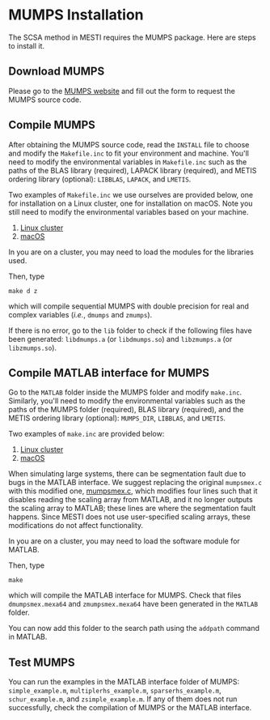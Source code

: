 # MUMPS Installation

The SCSA method in MESTI requires the MUMPS package. Here are steps to install it.

## Download MUMPS
Please go to the [MUMPS website](http://mumps.enseeiht.fr/index.php?page=dwnld) and fill out the form to request the MUMPS source code.

## Compile MUMPS
After obtaining the MUMPS source code, read the <code>INSTALL</code> file to choose and modify the <code>Makefile.inc</code> to fit your environment and machine. You'll need to modify the environmental variables in <code>Makefile.inc</code> such as the paths of the BLAS library (required), LAPACK library (required), and METIS ordering library (optional): <code>LIBBLAS</code>, <code>LAPACK</code>, and <code>LMETIS</code>.

Two examples of <code>Makefile.inc</code> we use ourselves are provided below, one for installation on a Linux cluster, one for installation on macOS. Note you still need to modify the environmental variables based on your machine.

1. [Linux cluster](./linux/Makefile.inc)
2. [macOS](./macOS/Makefile.inc)

In you are on a cluster, you may need to load the modules for the libraries used.

Then, type

```
make d z
```

which will compile sequential MUMPS with double precision for real and complex variables (*i.e.*, <code>dmumps</code> and <code>zmumps</code>). 

If there is no error, go to the <code>lib</code> folder to check if the following files have been generated: <code>libdmumps.a</code> (or <code>libdmumps.so</code>) and <code>libzmumps.a</code> (or <code>libzmumps.so</code>).

## Compile MATLAB interface for MUMPS

Go to the <code>MATLAB</code> folder inside the MUMPS folder and modify <code>make.inc</code>.  Similarly, you'll need to modify the environmental variables such as the paths of the MUMPS folder (required), BLAS library (required), and the METIS ordering library (optional): <code>MUMPS_DIR</code>, <code>LIBBLAS</code>, and <code>LMETIS</code>.

Two examples of <code>make.inc</code> are provided below:
1. [Linux cluster](./linux/make.inc)
2. [macOS](./macOS/make.inc)

When simulating large systems, there can be segmentation fault due to bugs in the MATLAB interface. We suggest replacing the original <code>mumpsmex.c</code> with this modified one, [mumpsmex.c](mumpsmex.c), which modifies four lines such that it disables reading the scaling array from MATLAB, and it no longer outputs the scaling array to MATLAB; these lines are where the segmentation fault happens. Since MESTI does not use user-specified scaling arrays, these modifications do not affect functionality.

In you are on a cluster, you may need to load the software module for MATLAB.

Then, type

```
make
```

which will compile the MATLAB interface for MUMPS. Check that files <code>dmumpsmex.mexa64</code> and <code>zmumpsmex.mexa64</code> have been generated in the <code>MATLAB</code> folder.

You can now add this folder to the search path using the <code>addpath</code> command in MATLAB. 


## Test MUMPS
You can run the examples in the MATLAB interface folder of MUMPS: <code>simple_example.m</code>, <code>multiplerhs_example.m</code>, <code>sparserhs_example.m</code>, <code>schur_example.m</code>, and <code>zsimple_example.m</code>. If any of them does not run successfully, check the compilation of MUMPS or the MATLAB interface.
